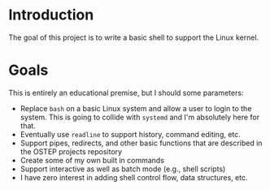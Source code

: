 # Introduction
The goal of this project is to write a basic shell to support the Linux kernel.

# Goals
This is entirely an educational premise, but I should some parameters:

- Replace `bash` on a basic Linux system and allow a user to login to the
  system. This is going to collide with `systemd` and I'm absolutely here for
  that.
- Eventually use `readline` to support history, command editing, etc.
- Support pipes, redirects, and other basic functions that are described in the
  OSTEP projects repository
- Create some of my own built in commands
- Support interactive as well as batch mode (e.g., shell scripts)
- I have zero interest in adding shell control flow, data structures, etc.

